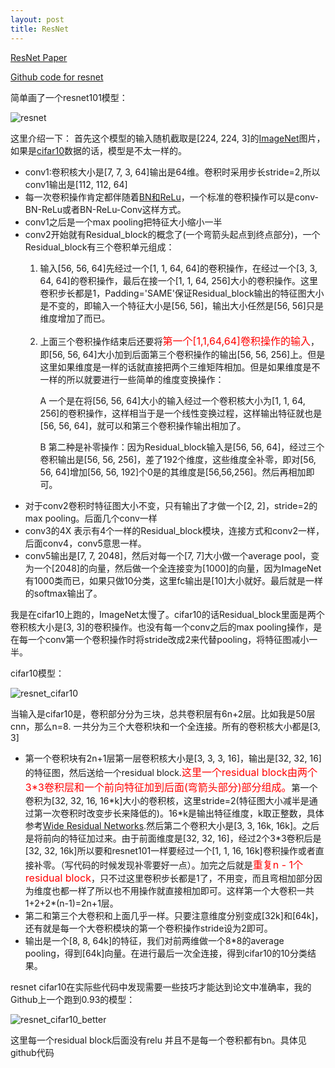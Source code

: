 ```yaml
---
layout: post
title: ResNet
---
```


[ResNet Paper](https://arxiv.org/abs/1512.03385)

[Github code for resnet](https://github.com/duanyzhi/ResNet_tensorflow)

简单画了一个resnet101模型：

![resnet](https://raw.githubusercontent.com/duanyzhi/duanyzhi.github.io/master/images/ResNet.png)

这里介绍一下：
首先这个模型的输入随机截取是[224, 224, 3]的[ImageNet](http://www.image-net.org/)图片，如果是[cifar10](http://www.cs.toronto.edu/~kriz/cifar.html)数据的话，模型是不太一样的。

* conv1:卷积核大小是[7, 7, 3, 64]输出是64维。卷积时采用步长stride=2,所以conv1输出是[112, 112, 64]
* 每一次卷积操作肯定都伴随着[BN和ReLu](https://duanyzhi.github.io/Deep-Learning/)，一个标准的卷积操作可以是conv-BN-ReLu或者BN-ReLu-Conv这样方式。
* conv1之后是一个max pooling把特征大小缩小一半
* conv2开始就有Residual_block的概念了(一个弯箭头起点到终点部分)，一个Residual_block有三个卷积单元组成：
  1. 输入[56, 56, 64]先经过一个[1, 1, 64, 64]的卷积操作，在经过一个[3, 3, 64, 64]的卷积操作，最后在接一个[1, 1, 64, 256]大小的卷积操作。这里卷积步长都是1，Padding='SAME'保证Residual_block输出的特征图大小是不变的，即输入一个特征大小是[56, 56]，输出大小任然是[56, 56]只是维度增加了而已。
  2. 上面三个卷积操作结束后还要将<font color="#FF0000" size = "3px">第一个[1,1,64,64]卷积操作的输入</font>，即[56, 56, 64]大小加到后面第三个卷积操作的输出[56, 56, 256]上。但是这里如果维度是一样的话就直接把两个三维矩阵相加。但是如果维度是不一样的所以就要进行一些简单的维度变换操作：
 
     A 一个是在将[56, 56, 64]大小的输入经过一个卷积核大小为[1, 1, 64, 256]的卷积操作，这样相当于是一个线性变换过程，这样输出特征就也是[56, 56, 64]，就可以和第三个卷积操作输出相加了。

     B 第二种是补零操作：因为Residual_block输入是[56, 56, 64]，经过三个卷积输出是[56, 56, 256]，差了192个维度，这些维度全补零，即对[56, 56, 64]增加[56, 56, 192]个0是的其维度是[56,56,256]。然后再相加即可。
* 对于conv2卷积时特征图大小不变，只有输出了才做一个[2, 2]，stride=2的max pooling。后面几个conv一样
* conv3的4X 表示有4个一样的Residual_block模块，连接方式和conv2一样，后面conv4，conv5意思一样。
* conv5输出是[7, 7, 2048]，然后对每一个[7, 7]大小做一个average pool，变为一个[2048]的向量，然后做一个全连接变为[1000]的向量，因为ImageNet有1000类而已，如果只做10分类，这里fc输出是[10]大小就好。最后就是一样的softmax输出了。

我是在cifar10上跑的，ImageNet太慢了。cifar10的话Residual_block里面是两个卷积核大小是[3, 3]的卷积操作。也没有每一个conv之后的max pooling操作，是在每一个conv第一个卷积操作时将stride改成2来代替pooling，将特征图减小一半。

cifar10模型：

![resnet_cifar10](https://raw.githubusercontent.com/duanyzhi/duanyzhi.github.io/master/images/resnet_cifar10.png)

当输入是cifar10是，卷积部分分为三块，总共卷积层有6n+2层。比如我是50层cnn，那么n=8. 一共分为三个大卷积块和一个全连接。所有的卷积核大小都是[3, 3]

* 第一个卷积块有2n+1层第一层卷积核大小是[3, 3, 3, 16]，输出是[32, 32, 16]的特征图，然后送给一个residual block.<font color="#FF0000" size = "3px">这里一个residual block由两个3\*3卷积层和一个前向特征加到后面(弯箭头部分)部分组成。</font>第一个卷积为[32, 32, 16, 16\*k]大小的卷积核，这里stride=2(特征图大小减半是通过第一次卷积时改变步长来降低的)。16\*k是输出特征维度，k取正整数，具体参考[Wide Residual Networks](https://arxiv.org/pdf/1605.07146.pdf).然后第二个卷积大小是[3, 3, 16k, 16k]。之后是将前向的特征加过来。由于前面维度是[32, 32, 16]，经过2个3\*3卷积后是[32, 32, 16k]所以要和resnet101一样要经过一个[1, 1, 16, 16k]卷积操作或者直接补零。（写代码的时候发现补零要好一点）。加完之后就是<font color="#FF0000" size = "3px">重复n - 1个residual block</font>，只不过这里卷积步长都是1了，不用变，而且弯相加部分因为维度也都一样了所以也不用操作就直接相加即可。这样第一个大卷积一共1+2+2*(n-1)=2n+1层。
* 第二和第三个大卷积和上面几乎一样。只要注意维度分别变成[32k]和[64k]，还有就是每一个大卷积模块的第一个卷积操作stride设为2即可。
* 输出是一个[8, 8, 64k]的特征，我们对前两维做一个8\*8的average pooling，得到[64k]向量。在进行最后一次全连接，得到cifar10的10分类结果。

resnet cifar10在实际些代码中发现需要一些技巧才能达到论文中准确率，我的Github上一个跑到0.93的模型：

![resnet_cifar10_better](https://raw.githubusercontent.com/duanyzhi/duanyzhi.github.io/master/images/cifar10_better%20.png)

这里每一个residual block后面没有relu 并且不是每一个卷积都有bn。具体见github代码



